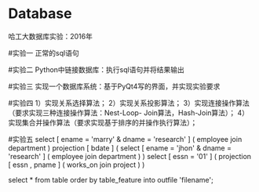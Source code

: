 # Database
哈工大数据库实验：2016年

#实验一
	正常的sql语句

#实验二
	Python中链接数据库：执行sql语句并将结果输出

#实验三
	实现一个数据库系统：基于PyQt4写的界面，并实现实验要求

#实验四
	1）实现关系选择算法；
	2）实现关系投影算法；
	3）实现连接操作算法（要求实现三种连接操作算法：Nest-Loop- Join算法，Hash-Join算法）；
	4）实现集合并操作算法（要求实现基于排序的并操作执行算法）；
	
#实验五
	select [ ename = 'marry' & dname = 'research' ] ( employee join department )
	projection [ bdate ] ( select [ ename = 'jhon' & dname = 'research' ] ( employee join department ) )
	select [ essn = '01' ] ( projection [ essn , pname ] ( works_on join project ) )
	
select * from table order by table_feature into outfile 'filename';